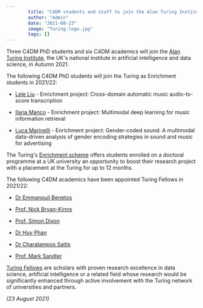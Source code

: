 ```yaml
---
        title: "C4DM students and staff to join the Alan Turing Institute"
        author: "Admin"
        date: "2021-08-23"
        image: "Turing-logo.jpg"
        tags: []
---
```


<p><a href="https://www.turing.ac.uk/" target=”_blank”></a></p>

Three C4DM PhD students and six C4DM academics will join the <a href="https://www.turing.ac.uk/">Alan Turing Institute</a>, the UK's national institute in artificial intelligence and data science, in Autumn 2021.

The following C4DM PhD students will join the Turing as Enrichment students in 2021/22:

* <a href="https://cheriell.github.io/">Lele Liu</a> - Enrichment project: Cross-domain automatic music audio-to-score transcription

* <a href="https://ilariamanco.com/">Ilaria Manco</a> - Enrichment project: Multimodal deep learning for music information retrieval

* <a href="https://scholar.google.com/citations?user=a7QiLTQAAAAJ&hl=en">Luca Marinelli</a> - Enrichment project: Gender-coded sound: A multimodal data-driven analysis of gender encoding strategies in sound and music for advertising

The Turing's <a href="https://www.turing.ac.uk/work-turing/studentships/enrichment">Enrichment scheme</a> offers students enrolled on a doctoral programme at a UK university an opportunity to boost their research project with a placement at the Turing for up to 12 months.

The following C4DM academics have been appointed Turing Fellows in 2021/22:

* <a href="http://eecs.qmul.ac.uk/~emmanouilb/">Dr Emmanouil Benetos</a>

* <a href="http://www.eecs.qmul.ac.uk/~nickbk/">Prof. Nick Bryan-Kinns</a>

* <a href="http://www.eecs.qmul.ac.uk/~simond/">Prof. Simon Dixon</a>

* <a href="https://pquochuy.github.io/">Dr Huy Phan</a>

* <a href="http://eecs.qmul.ac.uk/profiles/saitischaralampos.html">Dr Charalampos Saitis</a>

* <a href="http://www.eecs.qmul.ac.uk/profiles/sandlermark.html">Prof. Mark Sandler</a>

<a href="https://www.turing.ac.uk/turing-fellow-call-2021">Turing Fellows</a> are scholars with proven research excellence in data science, artificial intelligence or a related field whose research would be significantly enhanced through active involvement with the Turing network of universities and partners.


<i>(23 August 2021)</i>
